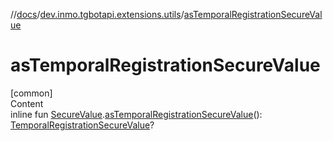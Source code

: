 //[docs](../../index.md)/[dev.inmo.tgbotapi.extensions.utils](index.md)/[asTemporalRegistrationSecureValue](as-temporal-registration-secure-value.md)



# asTemporalRegistrationSecureValue  
[common]  
Content  
inline fun [SecureValue](../dev.inmo.tgbotapi.types.passport.decrypted.abstracts/-secure-value/index.md).[asTemporalRegistrationSecureValue](as-temporal-registration-secure-value.md)(): [TemporalRegistrationSecureValue](../dev.inmo.tgbotapi.types.passport.decrypted/-temporal-registration-secure-value/index.md)?  



